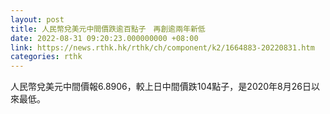 ```yaml
---
layout: post
title: 人民幣兌美元中間價跌逾百點子　再創逾兩年新低
date: 2022-08-31 09:20:23.000000000 +08:00
link: https://news.rthk.hk/rthk/ch/component/k2/1664883-20220831.htm
categories: rthk
---
```


人民幣兌美元中間價報6.8906，較上日中間價跌104點子，是2020年8月26日以來最低。
